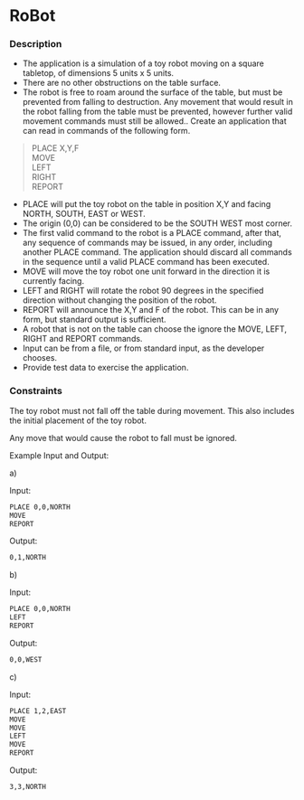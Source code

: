 # RoBot


### Description

  - The application is a simulation of a toy robot moving on a square tabletop, of dimensions 5 units x 5 units.
  - There are no other obstructions on the table surface.
  - The robot is free to roam around the surface of the table, but must be prevented from falling to destruction. Any movement that would result in the robot falling from the table must be prevented, however further valid movement commands must still be allowed.. Create an application that can read in commands of the following form.

> PLACE X,Y,F  
> MOVE  
> LEFT  
> RIGHT  
> REPORT

  - PLACE will put the toy robot on the table in position X,Y and facing NORTH, SOUTH, EAST or WEST.
  - The origin (0,0) can be considered to be the SOUTH WEST most corner.
  - The first valid command to the robot is a PLACE command, after that, any sequence of commands may be issued, in any order, including another PLACE command. The application should discard all commands in the sequence until a valid PLACE command has been executed.
  - MOVE will move the toy robot one unit forward in the direction it is currently facing.
  - LEFT and RIGHT will rotate the robot 90 degrees in the specified direction without changing the position of the robot.
  - REPORT will announce the X,Y and F of the robot. This can be in any form, but standard output is sufficient.
  - A robot that is not on the table can choose the ignore the MOVE, LEFT, RIGHT and REPORT commands.
  - Input can be from a file, or from standard input, as the developer chooses.
  - Provide test data to exercise the application.

### Constraints

The toy robot must not fall off the table during movement. This also includes the initial placement of the toy robot.

Any move that would cause the robot to fall must be ignored.

Example Input and Output:

a)

Input:
```sh
PLACE 0,0,NORTH  
MOVE   
REPORT
```

Output:
```sh
0,1,NORTH
```

b)

Input:
```sh
PLACE 0,0,NORTH  
LEFT  
REPORT
```

Output:
```sh
0,0,WEST
```

c)

Input:
```sh
PLACE 1,2,EAST  
MOVE  
MOVE  
LEFT  
MOVE  
REPORT
```

Output:
```sh
3,3,NORTH
```
